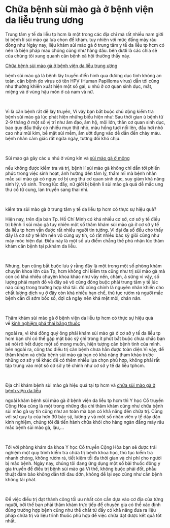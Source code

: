 <h1>Chữa bệnh sùi mào gà ở bệnh viện da liễu trung ương</h1>

<p>Trung tâm y tế da liễu tp hcm là một trong các địa chỉ mà rất nhiều nam giới bị bệnh lí sùi mào gà lựa chọn để khám. tuy nhiên với mức đấng mày râu đông như Ngày nay, liệu khám sùi mào gà ở trung tâm y tế da liễu tp hcm có nên là biện pháp mau chóng cũng như hàng đầu. bên dưới là các chia sẻ của chúng tôi xung quanh căn bệnh xã hội thường thấy này.</p>

<p><a href="http://phongkhamdaidong.vn/kham-chua-benh-sui-mao-ga-o-benh-vien-da-lieu-trung-uong-tphcm-115.html">Chữa bệnh sùi mào gà ở bệnh viện da liễu trung ương</a></p>

<p>bệnh sùi mào gà là bệnh lây truyền điển hình qua đường dục tình không an toàn. căn bệnh do virus có tên HPV (Human Papilloma virus) dẫn tới cũng như thường khiến xuất hiện một số gai, u nhú ở cơ quan sinh dục, mắt, miệng và ở vùng hậu môn ở cả nam và nữ.</p>

<p>&nbsp;</p>

<p>Vì là căn bệnh rất dễ lây truyền, Vì vậy bạn bắt buộc chủ động kiểm tra bệnh sùi mào gà lúc phát hiện những biểu hiện như: Sau thời gian ủ bệnh từ 2-9 tháng ở một số vị trí như âm đạo, âm hộ, môi lớn, thân cơ quan sinh dục, bao quy đầu thấy có nhiều mụn thịt nhỏ, màu hồng tươi nổi lên, đầu hơi nhô cao như mũi kim, bề mặt sùi mềm, ẩm ướt đụng vào dễ dẫn đến chảy máu. bệnh nhân cảm giác rất ngứa ngáy, tương đối khó chịu.</p>

<p>&nbsp;</p>

<p>Sùi mào gà gây các u nhú ở vùng kín và&nbsp;<a href="http://phongkhamdaidong.vn/sui-mao-ga-o-mong-chua-tri-nhu-the-nao-118.html">sùi mào gà ở mông</a></p>

<p>nếu không được kiểm tra và trị, bệnh lí sùi mào gà không chỉ dẫn tới phiền phức trong việc sinh hoạt, ảnh hưởng đến tâm lý, thẩm mĩ mà bệnh nhân mắc sùi mào gà có nguy cơ bị ung thư cơ quan sinh dục, suy giảm khả năng sinh lý, vô sinh. Trong lúc đấy, nữ giới bị bệnh lí sùi mào gà quá dễ mắc ung thư cổ tử cung, lan truyền sang thai nhi.</p>

<p>&nbsp;</p>

<p>kiểm tra sùi mào gà ở trung tâm y tế da liễu tp hcm có thực sự hiệu quả?</p>

<p>Hiện nay, trên địa bàn Tp. Hồ Chí Minh có khá nhiều cơ sở, cơ sở y tế điều trị bệnh lí sùi mào gà tuy nhiên một số thăm khám sùi mào gà ở cơ sở y tế da liễu tp hcm vẫn được rất nhiều người tin tưởng. Vì đại đa số đều cho thấy đây là cơ sở y tế lớn nên vô cùng uy tín, có rất nhiều bác sỹ giỏi cũng như máy móc hiện đại. Điều này là một số ưu điểm chẳng thể phủ nhận lúc thăm khám căn bệnh tại p.khám da liễu.</p>

<p>&nbsp;</p>

<p>Nhưng, bạn cũng bắt buộc lưu ý rằng đây là một trong một số phòng khám chuyên khoa lớn của Tp, hcm không chỉ kiểm tra cũng như trị sùi mào gà mà còn có khá nhiều chuyên khoa khác như vảy nến, chàm, á sừng vì vậy, số lượng phái mạnh đổ về đây sẽ vô cùng đông buộc phải trung tâm y tế lúc nào cũng trong trường hợp khá tải. đó cũng chính là nguyên nhân khiến cho chất lượng dịch vụ ở đây còn khá nhiều hạn chế, thủ tục rườm rà người mắc bệnh cần đi sớm bốc số, đợi cả ngày nên khá mệt mỏi, chán nản.</p>

<p>&nbsp;</p>

<p>Thăm khám sùi mào gà ở bệnh viện da liễu tp hcm có thực sự hiệu quả về&nbsp;<a href="http://phongkhamdaidong.vn/hoi-kinh-nghiem-pha-thai-bang-thuoc-thanh-cong-174.html">kinh nghiệm phá thai bằng thuốc</a></p>

<p>ngoài ra, vì khá đông quý ông phải khám sùi mào gà ở cơ sở y tế da liễu tp hcm bạn chỉ có thể gặp mặt bác sỹ chỉ trong ít phút bắt buộc chưa chắc bạn sẽ nói rõ hết được một số mong muốn, hiện tượng căn bệnh tình của mình. bên ngoài ra, công tác điều trị căn bệnh chưa hẳn được toàn diện.Vì vậy, để thăm khám và chữa bệnh sùi mào gà bạn có khả năng tham khảo trước những cơ sở y tế khác để có thêm nhiều lựa chọn phù hợp, không phải rất tập trung vào một số cơ sở y tế chính như cơ sở y tế da liễu tphcm.</p>

<p>&nbsp;</p>

<p>Địa chỉ khám bệnh sùi mào gà hiệu quả tại tp hcm và&nbsp;<a href="http://phongkhamdaidong.vn/kham-chua-benh-sui-mao-ga-o-benh-vien-da-lieu-trung-uong-tphcm-115.html">chữa sùi mào gà ở bệnh viện da liễu</a></p>

<p>ngoài khám bệnh sùi mào gà ở bệnh viện da liễu tp hcm thì Y học Cổ truyền Cộng Hòa cũng là một trong những địa chỉ thăm khám cũng như chữa bệnh sùi mào gà uy tín cũng như an toàn mà bạn có khả năng đến chữa trị. Cùng với sự quy tụ của hơn 30 bác sỹ, lương y và một số nhân viên y tế dày dặn kinh nghiệm, chúng tôi đã tiến hành chữa khỏi cho hàng ngàn đấng mày râu mắc bệnh sùi mào gà, lậu,&hellip;</p>

<p>&nbsp;</p>

<p>Tới với phòng khám đa khoa Y học Cổ truyền Cộng Hòa bạn sẽ được trải nghiệm một quy trình kiểm tra chữa trị bệnh khoa học, thủ tục kiểm tra nhanh chóng, không rườm rà, tiết kiệm tối đa thời gian và chi phí cho người bị mắc bệnh. Ngày nay, chúng tôi đang ứng dụng một số bài thuốc đông y gia truyền để điều trị bệnh sùi mào gà Vì thế, không buộc phải đốt, phẫu thuật đảm bảo không dẫn tới đau đớn, không để lại sẹo cũng như căn bệnh không tái phát.</p>

<p>&nbsp;</p>

<p>Để việc điều trị đạt thành công tối ưu nhất còn cần dựa vào cơ địa của từng người, bởi thế bạn phải thăm khám trực tiếp để chuyên gia có thể xác định đúng trường hợp bệnh cũng như thể chất từ đấy có khả năng đưa ra liệu pháp chữa trị và liệu trình thuốc phù hợp để việc chữa đạt được kết quả tốt nhất.</p>
